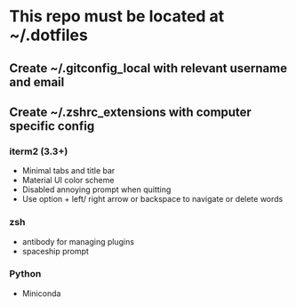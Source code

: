 # This repo must be located at ~/.dotfiles

## Create ~/.gitconfig_local with relevant username and email

## Create ~/.zshrc_extensions with computer specific config

### iterm2 (3.3+)

- Minimal tabs and title bar
- Material UI color scheme
- Disabled annoying prompt when quitting
- Use option + left/ right arrow or backspace to navigate or delete words

### zsh

- antibody for managing plugins
- spaceship prompt

### Python

- Miniconda
